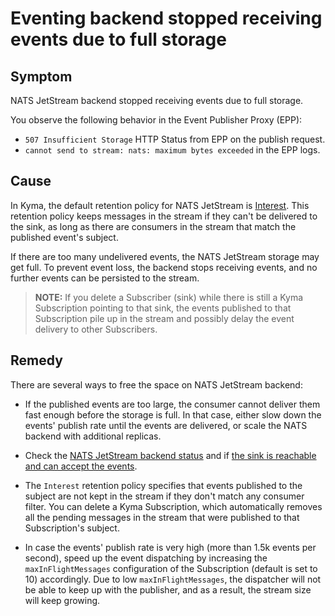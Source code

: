 # Eventing backend stopped receiving events due to full storage

## Symptom

NATS JetStream backend stopped receiving events due to full storage.

You observe the following behavior in the Event Publisher Proxy (EPP):

- `507 Insufficient Storage` HTTP Status from EPP on the publish request.
- `cannot send to stream: nats: maximum bytes exceeded` in the EPP logs.

## Cause

In Kyma, the default retention policy for NATS JetStream is [Interest](https://docs.nats.io/using-nats/developer/develop_jetstream/model_deep_dive).
This retention policy keeps messages in the stream if they can't be delivered to the sink, as long as there are consumers in the stream that match the published event's subject.

If there are too many undelivered events, the NATS JetStream storage may get full.
To prevent event loss, the backend stops receiving events, and no further events can be persisted to the stream.

> **NOTE:** If you delete a Subscriber (sink) while there is still a Kyma Subscription pointing to that sink, the events published to that Subscription pile up in the stream and possibly delay the event delivery to other Subscribers.

## Remedy

There are several ways to free the space on NATS JetStream backend:

- If the published events are too large, the consumer cannot deliver them fast enough before the storage is full.
  In that case, either slow down the events' publish rate until the events are delivered, or scale the NATS backend with additional replicas.


- Check the [NATS JetStream backend status](evnt-01-eventing-troubleshooting.md#step-6-check-nats-jetstream-status) and if [the sink is reachable and can accept the events](evnt-01-eventing-troubleshooting.md#step-5-check-if-the-subscription-sink-is-healthy).


- The `Interest` retention policy specifies that events published to the subject are not kept in the stream if they don't match any consumer filter.
  You can delete a Kyma Subscription, which automatically removes all the pending messages in the stream that were published to that Subscription's subject.


- In case the events' publish rate is very high (more than 1.5k events per second), speed up the event dispatching by increasing the `maxInFlightMessages` configuration of the Subscription (default is set to 10) accordingly. Due to low `maxInFlightMessages`, the dispatcher will not be able to keep up with the publisher, and as a result, the stream size will keep growing.  
